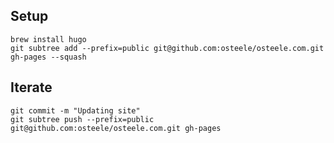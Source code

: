 ## Setup

    brew install hugo
    git subtree add --prefix=public git@github.com:osteele/osteele.com.git gh-pages --squash

## Iterate

    git commit -m "Updating site"
    git subtree push --prefix=public git@github.com:osteele/osteele.com.git gh-pages
